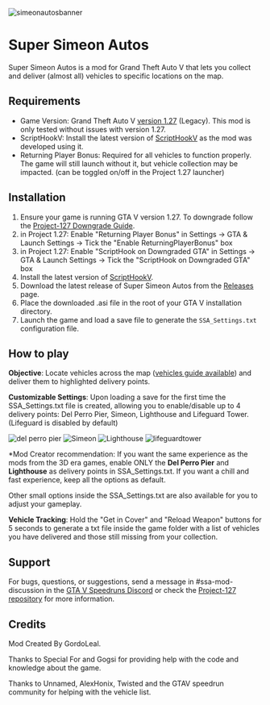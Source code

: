 ![simeonautosbanner](https://github.com/user-attachments/assets/39f17048-ae7a-4671-ac17-49fcb32cce04)
# Super Simeon Autos

Super Simeon Autos is a mod for Grand Theft Auto V  that lets you collect and deliver (almost all) vehicles to specific locations on the map.

## Requirements
* Game Version: Grand Theft Auto V [version 1.27](https://github.com/TwosHusbandS/Project-127/) (Legacy). This mod is only tested without issues with version 1.27.
* ScriptHookV: Install the latest version of [ScriptHookV](https://www.dev-c.com/gtav/scripthookv/) as the mod was developed using it.
* Returning Player Bonus: Required for all vehicles to function properly. The game will still launch without it, but vehicle collection may be impacted. (can be toggled on/off in the Project 1.27 launcher)

## Installation
1. Ensure your game is running GTA V version 1.27. To downgrade follow the [Project-127 Downgrade Guide](https://github.com/TwosHusbandS/Project-127/blob/master/Installer/Info/Help.md).
2. in Project 1.27: Enable "Returning Player Bonus" in Settings -> GTA & Launch Settings -> Tick the "Enable ReturningPlayerBonus" box
3. in Project 1.27: Enable "ScriptHook on Downgraded GTA" in Settings -> GTA & Launch Settings -> Tick the "ScriptHook on Downgraded GTA" box
4. Install the latest version of [ScriptHookV](https://www.dev-c.com/gtav/scripthookv/).
5. Download the latest release of Super Simeon Autos from the [Releases](https://github.com/GordoLeal/SuperSimeonAutos/releases) page.
6. Place the downloaded .asi file in the root of your GTA V installation directory.
7. Launch the game and load a save file to generate the <code>SSA_Settings.txt</code> configuration file.

## How to play
**Objective**: Locate vehicles across the map ([vehicles guide available](https://docs.google.com/document/d/1HLy1r_IYJAnth6uyUSzunOT0c65c5wLdxrW01GbjFZA/edit?usp=sharing)) and deliver them to highlighted delivery points.

**Customizable Settings**: Upon loading a save for the first time the SSA_Settings.txt file is created, allowing you to enable/disable up to 4 delivery points: Del Perro Pier, Simeon, Lighthouse and Lifeguard Tower. (Lifeguard is disabled by default)

![del perro pier](https://github.com/GordoLeal/SuperSimeonAutos/blob/master/githubpage/delperro.png)
![Simeon](https://github.com/GordoLeal/SuperSimeonAutos/blob/master/githubpage/simeon.png)
![Lighthouse](https://github.com/GordoLeal/SuperSimeonAutos/blob/master/githubpage/lighthouse.png)
![lifeguardtower](https://github.com/GordoLeal/SuperSimeonAutos/blob/master/githubpage/lifeguard.png)

*Mod Creator recommendation: If you want the same experience as the mods from the 3D era games, enable ONLY the **Del Perro Pier** and **Lighthouse** as delivery points in SSA_Settings.txt.
If you want a chill and fast experience, keep all the options as default.

Other small options inside the SSA_Settings.txt are also available for you to adjust your gameplay.

**Vehicle Tracking**: Hold the "Get in Cover" and "Reload Weapon" buttons for 5 seconds to generate a txt file inside the game folder with a list of vehicles you have delivered and those still missing from your collection.

## Support
For bugs, questions, or suggestions, send a message in #ssa-mod-discussion in the [GTA V Speedruns Discord](https://discord.com/invite/3qjGGBM) or check the [Project-127 repository](https://github.com/TwosHusbandS/Project-127/) for more information.

## Credits
Mod Created By GordoLeal.

Thanks to Special For and Gogsi for providing help with the code and knowledge about the game.

Thanks to Unnamed, AlexHonix, Twisted and the GTAV speedrun community for helping with the vehicle list.

